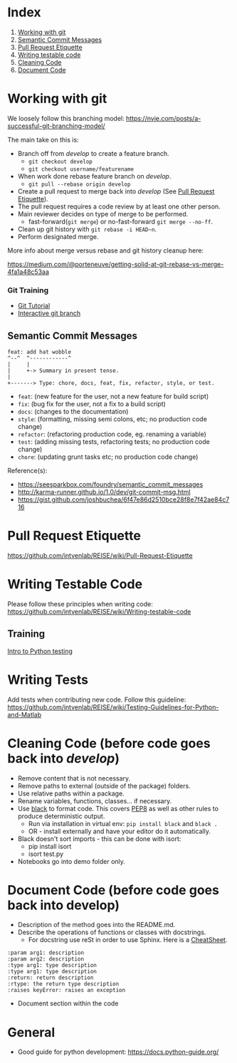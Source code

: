 # Index
1. [Working with git](Software-Development-Guidelines#working-with-git)
2. [Semantic Commit Messages](Software-Development-Guidelines#Semantic-Commit-Messages)
3. [Pull Request Etiquette](https://github.com/Breakthrough-Energy/REISE/wiki/Pull-Request-Etiquette)
4. [Writing testable code](https://github.com/intvenlab/REISE/wiki/Writing-testable-code)
5. [Cleaning Code](Software-Development-Guidelines#cleaning-code-before-code-goes-back-into-develop)
6. [Document Code](Software-Development-Guidelines#document-code-before-code-goes-back-into-develop)

# Working with git
We loosely follow this branching model:
https://nvie.com/posts/a-successful-git-branching-model/

The main take on this is:
* Branch off from _develop_ to create a feature branch. 
  - ``` git checkout develop ```
  - ``` git checkout username/featurename ```
* When work done rebase feature branch on _develop_.
  - ``` git pull --rebase origin develop ```
* Create a pull request to merge back into _develop_ (See [Pull Request Etiquette](https://github.com/Breakthrough-Energy/REISE/wiki/Pull-Request-Etiquette)).
* The pull request requires a code review by at least one other person.
* Main reviewer decides on type of merge to be performed.
  * fast-forward(```git merge```) or no-fast-forward ```git merge --no-ff```.
* Clean up git history with ```git rebase -i HEAD~n```.
* Perform designated merge.

More info about merge versus rebase and git history cleanup here:

https://medium.com/@porteneuve/getting-solid-at-git-rebase-vs-merge-4fa1a48c53aa
### Git Training
 - [Git Tutorial](https://www.atlassian.com/git/tutorials)
 - [Interactive git branch](https://learngitbranching.js.org/)
## Semantic Commit Messages

```
feat: add hat wobble
^--^  ^------------^
|     |
|     +-> Summary in present tense.
|
+-------> Type: chore, docs, feat, fix, refactor, style, or test.
```

- `feat`: (new feature for the user, not a new feature for build script)
- `fix`: (bug fix for the user, not a fix to a build script)
- `docs`: (changes to the documentation)
- `style`: (formatting, missing semi colons, etc; no production code change)
- `refactor`: (refactoring production code, eg. renaming a variable)
- `test`: (adding missing tests, refactoring tests; no production code change)
- `chore`: (updating grunt tasks etc; no production code change)

Reference(s):

- https://seesparkbox.com/foundry/semantic_commit_messages
- http://karma-runner.github.io/1.0/dev/git-commit-msg.html
- https://gist.github.com/joshbuchea/6f47e86d2510bce28f8e7f42ae84c716
# Pull Request Etiquette
https://github.com/intvenlab/REISE/wiki/Pull-Request-Etiquette
# Writing Testable Code
Please follow these principles when writing code:
https://github.com/intvenlab/REISE/wiki/Writing-testable-code
## Training 
[Intro to Python testing](https://carpentries-incubator.github.io/python-testing/)
# Writing Tests
Add tests when contributing new code. Follow this guideline:
https://github.com/intvenlab/REISE/wiki/Testing-Guidelines-for-Python-and-Matlab
# Cleaning Code (before code goes back into _develop_)
* Remove content that is not necessary.
* Remove paths to external (outside of the package) folders.
* Use relative paths within a package.
* Rename variables, functions, classes… if necessary.
* Use [black](https://github.com/psf/black) to format code. This covers [PEP8](https://www.python.org/dev/peps/pep-0008/) as well as other rules to produce deterministic output.
  * Run via installation in virtual env: `pip install black` and `black .`
  * OR - install externally and have your editor do it automatically.
* Black doesn't sort imports - this can be done with isort:
  * pip install isort
  * isort test.py
* Notebooks go into demo folder only.
# Document Code (before code goes back into develop)
* Description of the method goes into the README.md.
* Describe the operations of functions or classes with docstrings.
  * For docstring use reSt in order to use Sphinx. Here is a [CheatSheet](http://thomas-cokelaer.info/tutorials/sphinx/rest_syntax.html#explicit-links).

```
:param arg1: description
:param arg2: description
:type arg1: type description
:type arg1: type description
:return: return description
:rtype: the return type description
:raises keyError: raises an exception
```
* Document section within the code

# General
* Good guide for python development: https://docs.python-guide.org/